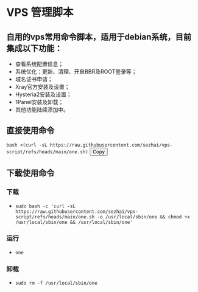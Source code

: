 #  VPS 管理脚本

## 自用的vps常用命令脚本，适用于debian系统，目前集成以下功能：

- 查看系统配置信息；
- 系统优化：更新、清理、开启BBR及ROOT登录等；
- 域名证书申请；
- Xray官方安装及设置；
- Hysteria2安装及设置；
- 1Panel安装及卸载；
- 其他功能陆续添加中。

## 直接使用命令

<div class="command-container">
  <code id="command">bash <(curl -sL https://raw.githubusercontent.com/sezhai/vps-script/refs/heads/main/one.sh)</code>
  <button class="copy-btn" aria-label="Copy to clipboard">Copy</button>
</div>

## 下载使用命令

### 下载
- ```sudo bash -c 'curl -sL https://raw.githubusercontent.com/sezhai/vps-script/refs/heads/main/one.sh -o /usr/local/sbin/one && chmod +x /usr/local/sbin/one && /usr/local/sbin/one'```
### 运行
- ```one```
### 卸载
- ```sudo rm -f /usr/local/sbin/one```





